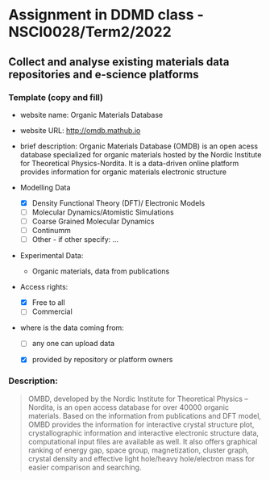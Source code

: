 # Assignment in DDMD class - NSCI0028/Term2/2022

## Collect and analyse existing materials data repositories and e-science platforms 

### Template (copy and fill) 
* website name: Organic Materials Database
* website URL: http://omdb.mathub.io
* brief description: Organic Materials Database (OMDB) is an open acess database specialized for organic materials hosted by the Nordic Institute for Theoretical Physics-Nordita. It is a data-driven online platform provides information for organic materials electronic structure
* Modelling Data 
  - [X] Density Functional Theory (DFT)/ Electronic Models
  - [ ] Molecular Dynamics/Atomistic Simulations
  - [ ] Coarse Grained Molecular Dynamics
  - [ ] Continumm 
  - [ ] Other
        - if other specify: ...
* Experimental Data: 
  * Organic materials, data from publications
  
* Access rights: 
  - [X] Free to all 
  - [ ] Commercial 
* where is the data coming from:  
  - [ ] any one can upload data 
  - [X] provided by repository or platform owners
 
 
 ### Description:
> OMBD, developed by the Nordic Institute for Theoretical Physics – Nordita, is an open access database for over 40000 organic materials. Based on the information from publications and DFT model, OMBD provides the information for interactive crystal structure plot, crystallographic information and interactive electronic structure data, computational input files are available as well. It also offers graphical ranking of energy gap, space group, magnetization, cluster graph, crystal density and effective light hole/heavy hole/electron mass for easier comparison and searching. 
